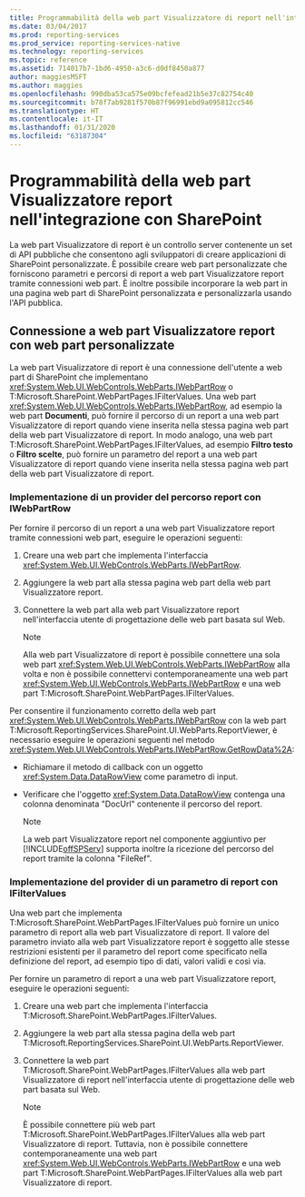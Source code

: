 ```yaml
---
title: Programmabilità della web part Visualizzatore di report nell'integrazione con SharePoint | Microsoft Docs
ms.date: 03/04/2017
ms.prod: reporting-services
ms.prod_service: reporting-services-native
ms.technology: reporting-services
ms.topic: reference
ms.assetid: 714017b7-1bd6-4950-a3c6-d0df8450a877
author: maggiesMSFT
ms.author: maggies
ms.openlocfilehash: 990dba53ca575e09bcfefead21b5e37c82754c40
ms.sourcegitcommit: b78f7ab9281f570b87f96991ebd9a095812cc546
ms.translationtype: HT
ms.contentlocale: it-IT
ms.lasthandoff: 01/31/2020
ms.locfileid: "63187304"
---
```

# <a name="report-viewer-web-part-programmability-in-sharepoint-integration"></a>Programmabilità della web part Visualizzatore report nell'integrazione con SharePoint
  La web part Visualizzatore di report è un controllo server contenente un set di API pubbliche che consentono agli sviluppatori di creare applicazioni di SharePoint personalizzate. È possibile creare web part personalizzate che forniscono parametri e percorsi di report a web part Visualizzatore report tramite connessioni web part. È inoltre possibile incorporare la web part in una pagina web part di SharePoint personalizzata e personalizzarla usando l'API pubblica.  
  
## <a name="connecting-to-report-viewer-web-part-with-custom-web-parts"></a>Connessione a web part Visualizzatore report con web part personalizzate  
 La web part Visualizzatore di report è una connessione dell'utente a web part di SharePoint che implementano <xref:System.Web.UI.WebControls.WebParts.IWebPartRow> o T:Microsoft.SharePoint.WebPartPages.IFilterValues. Una web part <xref:System.Web.UI.WebControls.WebParts.IWebPartRow>, ad esempio la web part **Documenti**, può fornire il percorso di un report a una web part Visualizzatore di report quando viene inserita nella stessa pagina web part della web part Visualizzatore di report. In modo analogo, una web part T:Microsoft.SharePoint.WebPartPages.IFilterValues, ad esempio **Filtro testo** o **Filtro scelte**, può fornire un parametro del report a una web part Visualizzatore di report quando viene inserita nella stessa pagina web part della web part Visualizzatore di report.  
  
### <a name="implementing-a-report-path-provider-with-iwebpartrow"></a>Implementazione di un provider del percorso report con IWebPartRow  
 Per fornire il percorso di un report a una web part Visualizzatore report tramite connessioni web part, eseguire le operazioni seguenti:  
  
1.  Creare una web part che implementa l'interfaccia <xref:System.Web.UI.WebControls.WebParts.IWebPartRow>.  
  
2.  Aggiungere la web part alla stessa pagina web part della web part Visualizzatore report.  
  
3.  Connettere la web part alla web part Visualizzatore report nell'interfaccia utente di progettazione delle web part basata sul Web.  
  
    > [!NOTE]  
    >  Alla web part Visualizzatore di report è possibile connettere una sola web part <xref:System.Web.UI.WebControls.WebParts.IWebPartRow> alla volta e non è possibile connettervi contemporaneamente una web part <xref:System.Web.UI.WebControls.WebParts.IWebPartRow> e una web part T:Microsoft.SharePoint.WebPartPages.IFilterValues.  
  
 Per consentire il funzionamento corretto della web part <xref:System.Web.UI.WebControls.WebParts.IWebPartRow> con la web part T:Microsoft.ReportingServices.SharePoint.UI.WebParts.ReportViewer, è necessario eseguire le operazioni seguenti nel metodo <xref:System.Web.UI.WebControls.WebParts.IWebPartRow.GetRowData%2A>:  
  
-   Richiamare il metodo di callback con un oggetto <xref:System.Data.DataRowView> come parametro di input.  
  
-   Verificare che l'oggetto <xref:System.Data.DataRowView> contenga una colonna denominata "DocUrl" contenente il percorso del report.  
  
    > [!NOTE]  
    >  La web part Visualizzatore report nel componente aggiuntivo per [!INCLUDE[offSPServ](../includes/offspserv-md.md)] supporta inoltre la ricezione del percorso del report tramite la colonna "FileRef".  
  
### <a name="implementing-a-report-parameter-provider-with-ifiltervalues"></a>Implementazione del provider di un parametro di report con IFilterValues  
 Una web part che implementa T:Microsoft.SharePoint.WebPartPages.IFilterValues può fornire un unico parametro di report alla web part Visualizzatore di report. Il valore del parametro inviato alla web part Visualizzatore report è soggetto alle stesse restrizioni esistenti per il parametro del report come specificato nella definizione del report, ad esempio tipo di dati, valori validi e così via.  
  
 Per fornire un parametro di report a una web part Visualizzatore report, eseguire le operazioni seguenti:  
  
1.  Creare una web part che implementa l'interfaccia T:Microsoft.SharePoint.WebPartPages.IFilterValues.  
  
2.  Aggiungere la web part alla stessa pagina della web part T:Microsoft.ReportingServices.SharePoint.UI.WebParts.ReportViewer.  
  
3.  Connettere la web part T:Microsoft.SharePoint.WebPartPages.IFilterValues alla web part Visualizzatore di report nell'interfaccia utente di progettazione delle web part basata sul Web.  
  
    > [!NOTE]  
    >  È possibile connettere più web part T:Microsoft.SharePoint.WebPartPages.IFilterValues alla web part Visualizzatore di report. Tuttavia, non è possibile connettere contemporaneamente una web part <xref:System.Web.UI.WebControls.WebParts.IWebPartRow> e una web part T:Microsoft.SharePoint.WebPartPages.IFilterValues alla web part Visualizzatore di report.  
  
  
